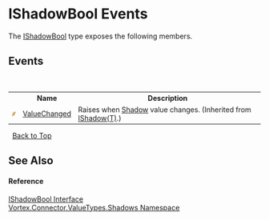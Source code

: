 # IShadowBool Events
 

The <a href="T_Vortex_Connector_ValueTypes_Shadows_IShadowBool.md">IShadowBool</a> type exposes the following members.


## Events
&nbsp;<table><tr><th></th><th>Name</th><th>Description</th></tr><tr><td>![Public event](media/pubevent.gif "Public event")</td><td><a href="E_Vortex_Connector_ValueTypes_Shadows_IShadow_1_ValueChanged.md">ValueChanged</a></td><td>
Raises when <a href="P_Vortex_Connector_ValueTypes_Shadows_IShadow_1_Shadow.md">Shadow</a> value changes.
 (Inherited from <a href="T_Vortex_Connector_ValueTypes_Shadows_IShadow_1.md">IShadow(T)</a>.)</td></tr></table>&nbsp;
<a href="#ishadowbool-events">Back to Top</a>

## See Also


#### Reference
<a href="T_Vortex_Connector_ValueTypes_Shadows_IShadowBool.md">IShadowBool Interface</a><br /><a href="N_Vortex_Connector_ValueTypes_Shadows.md">Vortex.Connector.ValueTypes.Shadows Namespace</a><br />